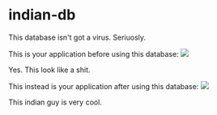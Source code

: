# indian-db
This database isn't got a virus. Seriuosly.

This is your application before using this database:
![](https://i.imgur.com/vO3hgUy.png)

Yes. This look like a shit.

This instead is your application after using this database:
![](https://i.imgur.com/iOwg8lW.png)

This indian guy is very cool.
